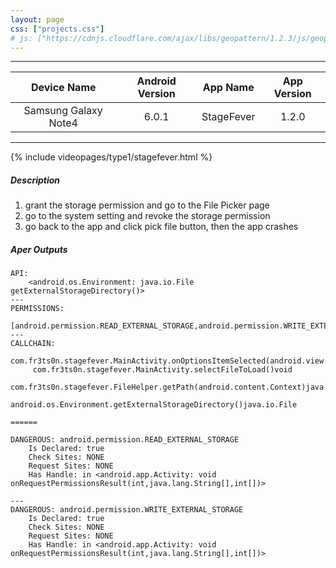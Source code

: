 ```yaml
---
layout: page
css: ["projects.css"]
# js: ["https://cdnjs.cloudflare.com/ajax/libs/geopattern/1.2.3/js/geopattern.min.js", "projects.js"]
---
```


---

|      Device Name     | Android Version |    App Name    | App Version |
|:--------------------:|:---------------:|:--------------:|:-----------:|
| Samsung Galaxy Note4 |      6.0.1      | StageFever |     1.2.0    |

---

{% include videopages/type1/stagefever.html %}

##### Description

1. grant the storage permission and go to the File Picker page
2. go to the system setting and revoke the storage permission
3. go back to the app and click pick file button, then the app crashes

##### Aper Outputs

```
API:
	<android.os.Environment: java.io.File getExternalStorageDirectory()>
---
PERMISSIONS:
	[android.permission.READ_EXTERNAL_STORAGE,android.permission.WRITE_EXTERNAL_STORAGE]
---
CALLCHAIN:
	com.fr3ts0n.stagefever.MainActivity.onOptionsItemSelected(android.view.MenuItem)boolean
	 com.fr3ts0n.stagefever.MainActivity.selectFileToLoad()void
	  com.fr3ts0n.stagefever.FileHelper.getPath(android.content.Context)java.lang.String
	   android.os.Environment.getExternalStorageDirectory()java.io.File

======

DANGEROUS: android.permission.READ_EXTERNAL_STORAGE
	Is Declared: true
	Check Sites: NONE
	Request Sites: NONE
	Has Handle: in <android.app.Activity: void onRequestPermissionsResult(int,java.lang.String[],int[])>

---
DANGEROUS: android.permission.WRITE_EXTERNAL_STORAGE
	Is Declared: true
	Check Sites: NONE
	Request Sites: NONE
	Has Handle: in <android.app.Activity: void onRequestPermissionsResult(int,java.lang.String[],int[])>
```
